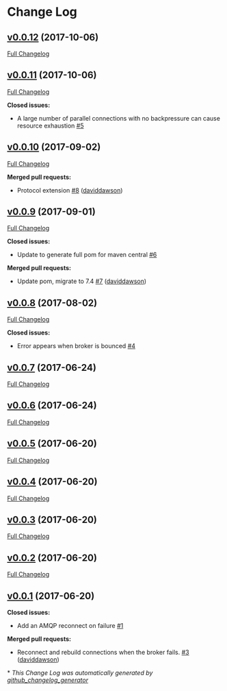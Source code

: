 # Change Log

## [v0.0.12](https://github.com/muoncore/muon-amqp/tree/v0.0.12) (2017-10-06)
[Full Changelog](https://github.com/muoncore/muon-amqp/compare/v0.0.11...v0.0.12)

## [v0.0.11](https://github.com/muoncore/muon-amqp/tree/v0.0.11) (2017-10-06)
[Full Changelog](https://github.com/muoncore/muon-amqp/compare/v0.0.10...v0.0.11)

**Closed issues:**

- A large number of parallel connections with no backpressure can cause resource exhaustion [\#5](https://github.com/muoncore/muon-amqp/issues/5)

## [v0.0.10](https://github.com/muoncore/muon-amqp/tree/v0.0.10) (2017-09-02)
[Full Changelog](https://github.com/muoncore/muon-amqp/compare/v0.0.9...v0.0.10)

**Merged pull requests:**

- Protocol extension [\#8](https://github.com/muoncore/muon-amqp/pull/8) ([daviddawson](https://github.com/daviddawson))

## [v0.0.9](https://github.com/muoncore/muon-amqp/tree/v0.0.9) (2017-09-01)
[Full Changelog](https://github.com/muoncore/muon-amqp/compare/v0.0.8...v0.0.9)

**Closed issues:**

- Update to generate full pom for maven central [\#6](https://github.com/muoncore/muon-amqp/issues/6)

**Merged pull requests:**

- Update pom, migrate to 7.4 [\#7](https://github.com/muoncore/muon-amqp/pull/7) ([daviddawson](https://github.com/daviddawson))

## [v0.0.8](https://github.com/muoncore/muon-amqp/tree/v0.0.8) (2017-08-02)
[Full Changelog](https://github.com/muoncore/muon-amqp/compare/v0.0.7...v0.0.8)

**Closed issues:**

- Error appears when broker is bounced [\#4](https://github.com/muoncore/muon-amqp/issues/4)

## [v0.0.7](https://github.com/muoncore/muon-amqp/tree/v0.0.7) (2017-06-24)
[Full Changelog](https://github.com/muoncore/muon-amqp/compare/v0.0.6...v0.0.7)

## [v0.0.6](https://github.com/muoncore/muon-amqp/tree/v0.0.6) (2017-06-24)
[Full Changelog](https://github.com/muoncore/muon-amqp/compare/v0.0.5...v0.0.6)

## [v0.0.5](https://github.com/muoncore/muon-amqp/tree/v0.0.5) (2017-06-20)
[Full Changelog](https://github.com/muoncore/muon-amqp/compare/v0.0.4...v0.0.5)

## [v0.0.4](https://github.com/muoncore/muon-amqp/tree/v0.0.4) (2017-06-20)
[Full Changelog](https://github.com/muoncore/muon-amqp/compare/v0.0.3...v0.0.4)

## [v0.0.3](https://github.com/muoncore/muon-amqp/tree/v0.0.3) (2017-06-20)
[Full Changelog](https://github.com/muoncore/muon-amqp/compare/v0.0.2...v0.0.3)

## [v0.0.2](https://github.com/muoncore/muon-amqp/tree/v0.0.2) (2017-06-20)
[Full Changelog](https://github.com/muoncore/muon-amqp/compare/v0.0.1...v0.0.2)

## [v0.0.1](https://github.com/muoncore/muon-amqp/tree/v0.0.1) (2017-06-20)
**Closed issues:**

- Add an AMQP reconnect on failure [\#1](https://github.com/muoncore/muon-amqp/issues/1)

**Merged pull requests:**

- Reconnect and rebuild connections when the broker fails. [\#3](https://github.com/muoncore/muon-amqp/pull/3) ([daviddawson](https://github.com/daviddawson))



\* *This Change Log was automatically generated by [github_changelog_generator](https://github.com/skywinder/Github-Changelog-Generator)*